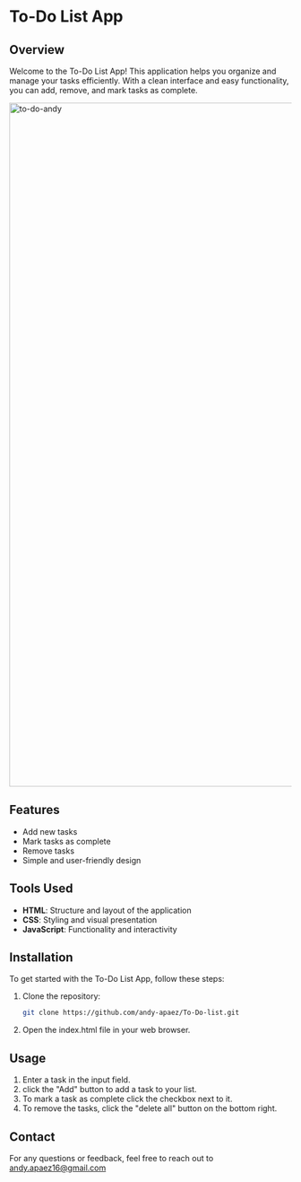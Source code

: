 # To-Do List App

## Overview

Welcome to the To-Do List App! This application helps you organize and manage your tasks efficiently. With a clean interface and easy functionality, you can add, remove, and mark tasks as complete.

<img width="1219" alt="to-do-andy" src="https://github.com/user-attachments/assets/63d3fd43-af9b-4046-b5a8-b27c966a48c9">

## Features

- Add new tasks
- Mark tasks as complete
- Remove tasks
- Simple and user-friendly design

## Tools Used

- **HTML**: Structure and layout of the application
- **CSS**: Styling and visual presentation
- **JavaScript**: Functionality and interactivity

## Installation

To get started with the To-Do List App, follow these steps:

1. Clone the repository:
   ```bash
   git clone https://github.com/andy-apaez/To-Do-list.git
   ```
2. Open the index.html file in your web browser.

## Usage

1. Enter a task in the input field.
2. click the "Add" button to add a task to your list.
3. To mark a task as complete click the checkbox next to it.
4. To remove the tasks, click the "delete all" button on the bottom right.

## Contact

For any questions or feedback, feel free to reach out to andy.apaez16@gmail.com
